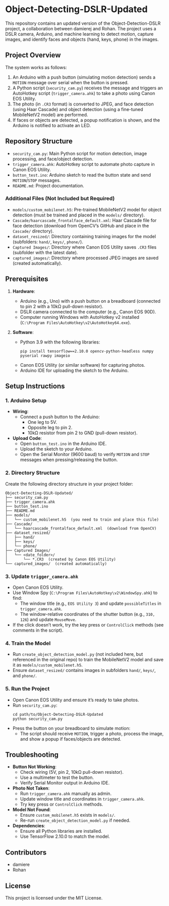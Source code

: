 # Object-Detecting-DSLR-Updated

This repository contains an updated version of the Object-Detection-DSLR project, a collaboration between damierej and Rohan. The project uses a DSLR camera, Arduino, and machine learning to detect motion, capture images, and identify faces and objects (hand, keys, phone) in the images.

## Project Overview

The system works as follows:
1. An Arduino with a push button (simulating motion detection) sends a `MOTION` message over serial when the button is pressed.
2. A Python script (`security_cam.py`) receives the message and triggers an AutoHotkey script (`trigger_camera.ahk`) to take a photo using Canon EOS Utility.
3. The photo (in `.CR3` format) is converted to JPEG, and face detection (using Haar Cascade) and object detection (using a fine-tuned MobileNetV2 model) are performed.
4. If faces or objects are detected, a popup notification is shown, and the Arduino is notified to activate an LED.

## Repository Structure

- `security_cam.py`: Main Python script for motion detection, image processing, and face/object detection.
- `trigger_camera.ahk`: AutoHotkey script to automate photo capture in Canon EOS Utility.
- `button_test.ino`: Arduino sketch to read the button state and send `MOTION`/`STOP` messages.
- `README.md`: Project documentation.

### Additional Files (Not Included but Required)
- `models/custom_mobilenet.h5`: Pre-trained MobileNetV2 model for object detection (must be trained and placed in the `models/` directory).
- `Cascade/haarcascade_frontalface_default.xml`: Haar Cascade file for face detection (download from OpenCV’s GitHub and place in the `Cascade/` directory).
- `dataset_resized/`: Directory containing training images for the model (subfolders: `hand/`, `keys/`, `phone/`).
- `Captured Images/`: Directory where Canon EOS Utility saves `.CR3` files (subfolder with the latest date).
- `captured_images/`: Directory where processed JPEG images are saved (created automatically).

## Prerequisites

1. **Hardware**:
   - Arduino (e.g., Uno) with a push button on a breadboard (connected to pin 2 with a 10kΩ pull-down resistor).
   - DSLR camera connected to the computer (e.g., Canon EOS 90D).
   - Computer running Windows with AutoHotkey v2 installed (`C:\Program Files\AutoHotkey\v2\AutoHotkey64.exe`).

2. **Software**:
   - Python 3.9 with the following libraries:
     ```
     pip install tensorflow==2.10.0 opencv-python-headless numpy pyserial rawpy imageio
     ```
   - Canon EOS Utility (or similar software) for capturing photos.
   - Arduino IDE for uploading the sketch to the Arduino.

## Setup Instructions

### 1. Arduino Setup
- **Wiring**:
  - Connect a push button to the Arduino:
    - One leg to 5V.
    - Opposite leg to pin 2.
    - 10kΩ resistor from pin 2 to GND (pull-down resistor).
- **Upload Code**:
  - Open `button_test.ino` in the Arduino IDE.
  - Upload the sketch to your Arduino.
  - Open the Serial Monitor (9600 baud) to verify `MOTION` and `STOP` messages when pressing/releasing the button.

### 2. Directory Structure
Create the following directory structure in your project folder:
```
Object-Detecting-DSLR-Updated/
├── security_cam.py
├── trigger_camera.ahk
├── button_test.ino
├── README.md
├── models/
│   └── custom_mobilenet.h5  (you need to train and place this file)
├── Cascade/
│   └── haarcascade_frontalface_default.xml  (download from OpenCV)
├── dataset_resized/
│   ├── hand/
│   ├── keys/
│   └── phone/
├── Captured Images/
│   └── <date_folder>/
│       └── *.CR3  (created by Canon EOS Utility)
└── captured_images/  (created automatically)
```

### 3. Update `trigger_camera.ahk`
- Open Canon EOS Utility.
- Use Window Spy (`C:\Program Files\AutoHotkey\v2\WindowSpy.ahk`) to find:
  - The window title (e.g., `EOS Utility 3`) and update `possibleTitles` in `trigger_camera.ahk`.
  - The window-relative coordinates of the shutter button (e.g., `310, 126`) and update `MouseMove`.
- If the click doesn’t work, try the key press or `ControlClick` methods (see comments in the script).

### 4. Train the Model
- Run `create_object_detection_model.py` (not included here, but referenced in the original repo) to train the MobileNetV2 model and save it as `models/custom_mobilenet.h5`.
- Ensure `dataset_resized/` contains images in subfolders `hand/`, `keys/`, and `phone/`.

### 5. Run the Project
- Open Canon EOS Utility and ensure it’s ready to take photos.
- Run `security_cam.py`:
  ```
  cd path/to/Object-Detecting-DSLR-Updated
  python security_cam.py
  ```
- Press the button on your breadboard to simulate motion:
  - The script should receive `MOTION`, trigger a photo, process the image, and show a popup if faces/objects are detected.

## Troubleshooting

- **Button Not Working**:
  - Check wiring (5V, pin 2, 10kΩ pull-down resistor).
  - Use a multimeter to test the button.
  - Verify Serial Monitor output in Arduino IDE.
- **Photo Not Taken**:
  - Run `trigger_camera.ahk` manually as admin.
  - Update window title and coordinates in `trigger_camera.ahk`.
  - Try key press or `ControlClick` methods.
- **Model Not Found**:
  - Ensure `custom_mobilenet.h5` exists in `models/`.
  - Re-run `create_object_detection_model.py` if needed.
- **Dependencies**:
  - Ensure all Python libraries are installed.
  - Use TensorFlow 2.10.0 to match the model.

## Contributors

- damiere
- Rohan

## License

This project is licensed under the MIT License.
